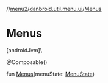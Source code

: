 //[menu2](../../index.md)/[danbroid.util.menu.ui](index.md)/[Menus](-menus.md)

# Menus

[androidJvm]\

@Composable()

fun [Menus](-menus.md)(menuState: [MenuState](../danbroid.util.menu/-menu-state/index.md))
